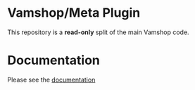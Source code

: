 # Vamshop/Meta Plugin

This repository is a **read-only** split of the main Vamshop code.

# Documentation

Please see the [documentation](http://docs.vamshop.com/3.0)
